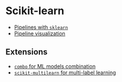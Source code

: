 # Scikit-learn

- [Pipelines with `sklearn`](https://towardsdatascience.com/introduction-to-scikit-learn-pipelines-454a7a1ad3f4)
- [Pipeline visualization](https://towardsdatascience.com/data-science-plumbing-peeking-into-scikit-learn-pipelines-f9233ad638e)

## Extensions

- [`combo` for ML models combination](https://github.com/yzhao062/combo)
- [`scikit-multilearn` for multi-label learning](https://github.com/scikit-multilearn/scikit-multilearn)
